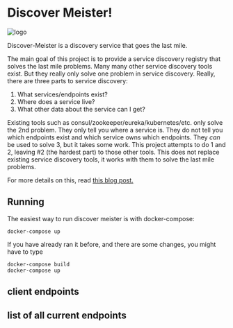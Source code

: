 # Discover Meister!


![logo](https://assets.pinshape.com/uploads/image/file/26649/container_star-wars-mse-6-mouse-droid-body-for-1-24-rc-car-chassis-3d-printing-26649.JPG)

Discover-Meister is a discovery service that goes the last mile.

The main goal of this project is to provide a service discovery registry that solves the last mile problems.
Many many other service discovery tools exist. But they really only solve one problem in service discovery. 
Really, there are three parts to service discovery:

1) What services/endpoints exist?
2) Where does a service live?
3) What other data about the service can I get?

Existing tools such as consul/zookeeper/eureka/kubernetes/etc. only solve the 2nd problem.
They only tell you where a service is. They do not tell you which endpoints exist and which service owns which endpoints.
They *can* be used to solve 3, but it takes some work. This project attempts to do 1 and 2, leaving #2 (the hardest part)
to those other tools. This does not replace existing service discovery tools, it works with them to solve the last mile problems.

For more details on this, read [this blog post.](https://medium.com/@nhumrich/your-service-discovery-is-not-service-discovery-f5a2c04bc986) 


## Running

The easiest way to run discover meister is with docker-compose:

```
docker-compose up
```

If you have already ran it before, and there are some changes,
you might have to type

```
docker-compose build
docker-compose up
```

## client endpoints



## list of all current endpoints

 
